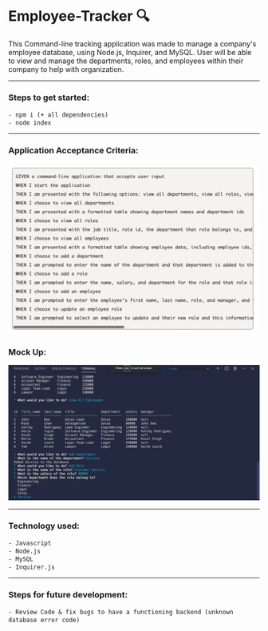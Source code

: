 # Employee-Tracker :mag:

This Command-line tracking application was made to manage a company's employee database, using Node.js, Inquirer, and MySQL. User will be able to view and manage the departments, roles, and employees within their company to help with organization.

---

### **Steps to get started:**
```
- npm i (+ all dependencies)
- node index
```
---

### **Application Acceptance Criteria:**
![Image of Project](./public/images/cret.png)

### **Mock Up:**
![Image of Project](./public/images/mockupsql.png)



---
### **Technology used:**
```
- Javascript
- Node.js
- MySQL
- Inquirer.js
```

---

### **Steps for future development:**
```
- Review Code & fix bugs to have a functioning backend (unknown database error code)
```
